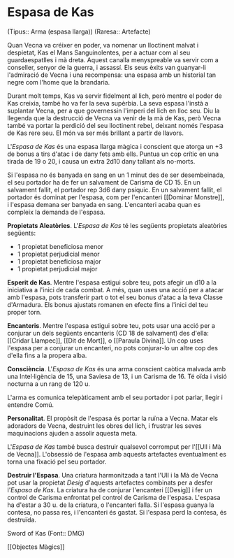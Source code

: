 # Espasa de Kas

(Tipus:: Arma (espasa llarga)) (Raresa:: Artefacte)

Quan Vecna va créixer en poder, va nomenar un lloctinent malvat i despietat, Kas el Mans Sanguinolentes, per a actuar com al seu guardaespatlles i mà dreta. Aquest canalla menyspreable va servir com a conseller, senyor de la guerra, i assassí. Els seus èxits van guanyar-li l'admiració de Vecna i una recompensa: una espasa amb un historial tan negre com l'home que la brandaria.

Durant molt temps, Kas va servir fidelment al lich, però mentre el poder de Kas creixia, també ho va fer la seva supèrbia. La seva espasa l'instà a suplantar Vecna, per a que governessin l'imperi del lich en lloc seu. Diu la llegenda que la destrucció de Vecna va venir de la mà de Kas, però Vecna també va portar la perdició del seu lloctinent rebel, deixant només l'espasa de Kas rere seu. El món va ser més brillant a partir de llavors.

L'*Espasa de Kas* és una espasa llarga màgica i conscient que atorga un +3 de bonus a tirs d'atac i de dany fets amb ells. Puntua un cop crític en una tirada de 19 o 20, i causa un extra 2d10 dany tallant als no-morts.

Si l'espasa no és banyada en sang en un 1 minut des de ser desembeinada, el seu portador ha de fer un salvament de Carisma de CD 15. En un salvament fallit, el portador rep 3d6 dany psíquic. En un salvament fallit, el portador és dominat per l'espasa, com per l'encanteri [[Dominar Monstre]], i l'espasa demana ser banyada en sang. L'encanteri acaba quan es compleix la demanda de l'espasa.

**Propietats Aleatòries**. L'*Espasa de Kas* té les següents propietats aleatòries següents:

- 1 propietat beneficiosa menor
- 1 propietat perjudicial menor
- 1 propietat beneficiosa major
- 1 propietat perjudicial major

**Esperit de Kas**. Mentre l'espasa estigui sobre teu, pots afegir un d10 a la iniciativa a l'inici de cada combat. A més, quan uses una acció per a atacar amb l'espasa, pots transferir part o tot el seu bonus d'atac a la teva Classe d'Armadura. Els bonus ajustats romanen en efecte fins a l'inici del teu proper torn.

**Encanteris**. Mentre l'espasa estigui sobre teu, pots usar una acció per a conjurar un dels següents encanteris (CD 18 de salvament) des d'ella: [[Cridar Llampec]], [[Dit de Mort]], o [[Paraula Divina]]. Un cop uses l'espasa per a conjurar un encanteri, no pots conjurar-lo un altre cop des d'ella fins a la propera alba.

**Consciència**. L'*Espasa de Kas* és una arma conscient caòtica malvada amb una Intel·ligència de 15, una Saviesa de 13, i un Carisma de 16. Té oïda i visió nocturna a un rang de 120 u.

L'arma es comunica telepàticament amb el seu portador i pot parlar, llegir i entendre Comú.

**Personalitat**. El propòsit de l'espasa és portar la ruïna a Vecna. Matar els adoradors de Vecna, destruint les obres del lich, i frustrar les seves maquinacions ajuden a assolir aquesta meta. 

L'*Espasa de Kas* també busca destruir qualsevol corromput per l'[[Ull i Mà de Vecna]]. L'obsessió de l'espasa amb aquests artefactes eventualment es torna una fixació pel seu portador.

**Destruir l'Espasa**. Una criatura harmonitzada a tant l'Ull i la Mà de Vecna pot usar la propietat *Desig* d'aquests artefactes combinats per a desfer l'*Espasa de Kas*. La criatura ha de conjurar l'encanteri [[Desig]] i fer un control de Carisma enfrontat pel control de Carisma de l'espasa. L'espasa ha d'estar a 30 u. de la criatura, o l'encanteri falla. Si l'espasa guanya la contesa, no passa res, i l'encanteri és gastat. Si l'espasa perd la contesa, és destruïda.

Sword of Kas (Font:: DMG)

[[Objectes Màgics]]